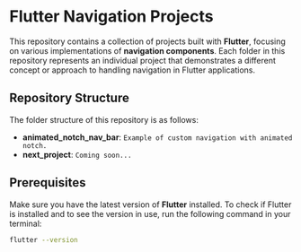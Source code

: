# Flutter Navigation Projects

This repository contains a collection of projects built with **Flutter**, focusing on various implementations of **navigation components**. Each folder in this repository represents an individual project that demonstrates a different concept or approach to handling navigation in Flutter applications.

## Repository Structure

The folder structure of this repository is as follows:

- **animated_notch_nav_bar**: `Example of custom navigation with animated notch.`
- **next_project**: `Coming soon...`

## Prerequisites

Make sure you have the latest version of **Flutter** installed. To check if Flutter is installed and to see the version in use, run the following command in your terminal:

```bash
flutter --version
